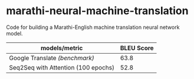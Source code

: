 # marathi-neural-machine-translation
Code for building a Marathi-English machine translation neural network model. 

models/metric | BLEU Score
------------ | -------------
Google Translate _(benchmark)_ | 63.8
Seq2Seq with Attention (100 epochs) | 52.8
